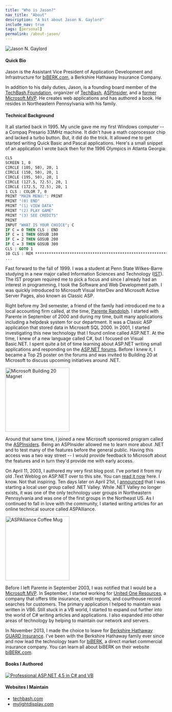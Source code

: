```yaml
---
title: "Who is Jason?"
nav_title: "About"
description: "A bit about Jason N. Gaylord"
include_nav: true
tags: [personal]
permalink: /about-jason/
---
```


<img src="https://avatars3.githubusercontent.com/jasongaylord?v=3&s=200" class="github-avatar" alt="Jason N. Gaylord" />

#### Quick Bio
Jason is the Assistant Vice President of Application Development and Infrastructure for [biBERK.com](https://jasong.us/biberk), a Berkshire Hathaway Insurance Company.

In addition to his daily duties, Jason, is a founding board member of the [TechBash Foundation](https://jasong.us/tbfoundation), organizer of [TechBash](https://jasong.us/tb), [ASPInsider](https://jasong.us/3csnPdY), and a [former Microsoft MVP](https://jasong.us/msftmvp). He creates web applications and has authored a book. He resides in Northeastern Pennsylvania with his family.

#### Technical Background
It all started back in 1995. My uncle gave me my first Windows computer -- a Compaq Presario 33MHz machine. It didn't have a math coprocessor chip and lacked a turbo button. But, it did do the trick. It allowed me to get started writing Quick Basic and Pascal applications. Here's a small snippet of an application I wrote back then for the 1996 Olympics in Atlanta Georgia:

```vb
CLS
SCREEN 1, 0
CIRCLE (105, 50), 20, 1
CIRCLE (150, 50), 20, 1
CIRCLE (195, 50), 20, 1
CIRCLE (127.5, 72.5), 20, 1
CIRCLE (172.5, 72.5), 20, 1
1 CLS : COLOR 7, 0
PRINT "MAIN MENU:": PRINT
PRINT "(0) END"
PRINT "(1) VIEW DATA"
PRINT "(2) PLAY GAME"
PRINT "(3) SEE CREDITS"
PRINT
INPUT "WHAT IS YOUR CHOICE"; C
IF C = 0 THEN CLS : END
IF C = 1 THEN GOSUB 100
IF C = 2 THEN GOSUB 200
IF C = 3 THEN GOSUB 300
CLS : GOTO 1
10 CLS : REM **********************************************************
...
```

Fast forward to the fall of 1999. I was a student at Penn State Wilkes-Barre studying in a new major called Information Sciences and Technology ([IST](https://jasong.us/3cyZhjq)). The IST program required me to pick a focus and since I already had an interest in programming, I took the Software and Web Development path. I was quickly introduced to Microsoft Visual InterDev and Microsoft Active Server Pages, also known as Classic ASP.

Right before my 3rd semester, a friend of the family had introduced me to a local accounting firm called, at the time, [Parente Randolph](https://jasong.us/3szqJKI). I started with Parente in September of 2000 and during my time, built many applications including a helpdesk system for our department. It was a Classic ASP application that stored data in Microsoft SQL 2000. In 2001, I started investigating this new technology that I found online called ASP.NET. At the time, I knew of a new language called C#, but I focused on Visual Basic.NET. I spent quite a bit of time learning about ASP.NET writing small applications and responding on the [ASP.NET forums](https://forums.asp.net/). Before I knew it, I became a Top 25 poster on the forums and was invited to Building 20 at Microsoft to discuss upcoming initiatives around .NET.

<a href="https://cdn.jasongaylord.com/images/about/microsoft-building-20.jpg" target="_blank"><img src="https://cdn.jasongaylord.com/images/about/microsoft-building-20.jpg" width="200" alt="Microsoft Building 20 Magnet" style="border: 0;" /></a>

Around that same time, I joined a new Microsoft sponsored program called the [ASPInsiders](https://jasong.us/3csnPdY). Being an ASPInsider allowed me to learn more about .NET and to test many of the features before the general public. Having this access was a two way street -- I would provide feedback to Microsoft about the features and in turn they'd provide me with early access.

On April 11, 2003, I authored my very first blog post. I've ported it from my old .Text Weblog on ASP.NET over to this site. You can [read it now](https://jasong.us/first-post) here. I know. Not that inspiring. Ten days later on April 21st, I [announced](https://jasong.us/2AtKiJD) that I was starting a local user group called .NET Valley. While .NET Valley no longer exists, it was one of the only technology user groups in Northeastern Pennsylvania and was one of the first groups in the Northeast US. As I continued to fall in love with the community, I started writing articles for an online technical source called ASPAlliance.

<a href="https://cdn.jasongaylord.com/images/about/aspalliance-mug.jpg" target="_blank"><img src="https://cdn.jasongaylord.com/images/about/aspalliance-mug.jpg" width="200" alt="ASPAlliance Coffee Mug" style="border: 0;" /></a>

Before I left Parente in September 2003, I was notified that I would be a [Microsoft MVP](https://jasong.us/msftmvp). In September, I started working for [United One Resources](https://jasong.us/3qTytqF), a company that offers title insurance, credit reports, and courthouse record searches for customers. The primary application I helped to maintain was written in VB6. Still stuck in a VB world, I started to expand out further into the world of C# writing articles and applications. I also expanded into other areas of technology by helping to maintain our network and servers.

In November 2013, I made the choice to leave for [Berkshire Hathaway GUARD Insurance](https://jasong.us/45Z6btv). I've been with the Berkshire Hathaway family ever since and now lead the technology team for [biBERK](https://jasong.us/biberk), a direct market commercial insurance company. You can learn all about biBERK on their website [biBERK.com](https://jasong.us/480P50d).

#### Books I Authored
[![Professional ASP.NET 4.5 in C# and VB](//ws-na.amazon-adsystem.com/widgets/q?_encoding=UTF8&ASIN=1118311825&Format=_SL160_&ID=AsinImage&MarketPlace=US&ServiceVersion=20070822&WS=1&tag=jasongaylor01-20&language=en_US)](https://www.amazon.com/Professional-ASP-NET-4-5-C-VB-ebook/dp/B00CX6S7UO/ref=as_li_ss_tl?dchild=1&keywords=ASP.NET+Professional+4.5+C&tag=&linkCode=ll1&tag=jasongaylor01-20&linkId=b3d20d95644dd016965e83d5a0861ce5&language=en_US)

#### Websites I Maintain
- [techbash.com](https://jasong.us/tb)
- [mylightdisplay.com](http://jasong.us/mylightdisplay)
